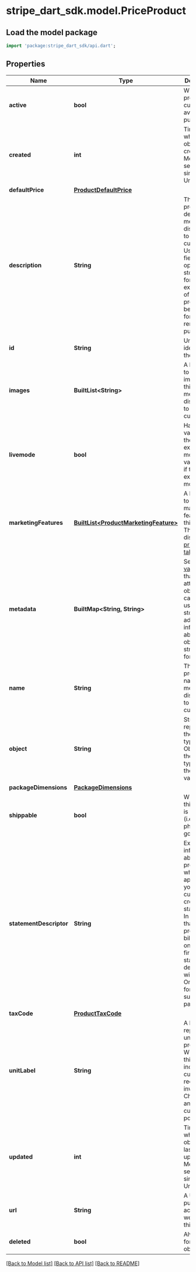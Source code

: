 # stripe_dart_sdk.model.PriceProduct

## Load the model package
```dart
import 'package:stripe_dart_sdk/api.dart';
```

## Properties
Name | Type | Description | Notes
------------ | ------------- | ------------- | -------------
**active** | **bool** | Whether the product is currently available for purchase. | 
**created** | **int** | Time at which the object was created. Measured in seconds since the Unix epoch. | 
**defaultPrice** | [**ProductDefaultPrice**](ProductDefaultPrice.md) |  | [optional] 
**description** | **String** | The product's description, meant to be displayable to the customer. Use this field to optionally store a long form explanation of the product being sold for your own rendering purposes. | [optional] 
**id** | **String** | Unique identifier for the object. | 
**images** | **BuiltList&lt;String&gt;** | A list of up to 8 URLs of images for this product, meant to be displayable to the customer. | 
**livemode** | **bool** | Has the value `true` if the object exists in live mode or the value `false` if the object exists in test mode. | 
**marketingFeatures** | [**BuiltList&lt;ProductMarketingFeature&gt;**](ProductMarketingFeature.md) | A list of up to 15 marketing features for this product. These are displayed in [pricing tables](https://stripe.com/docs/payments/checkout/pricing-table). | 
**metadata** | **BuiltMap&lt;String, String&gt;** | Set of [key-value pairs](https://stripe.com/docs/api/metadata) that you can attach to an object. This can be useful for storing additional information about the object in a structured format. | 
**name** | **String** | The product's name, meant to be displayable to the customer. | 
**object** | **String** | String representing the object's type. Objects of the same type share the same value. | 
**packageDimensions** | [**PackageDimensions**](PackageDimensions.md) |  | [optional] 
**shippable** | **bool** | Whether this product is shipped (i.e., physical goods). | [optional] 
**statementDescriptor** | **String** | Extra information about a product which will appear on your customer's credit card statement. In the case that multiple products are billed at once, the first statement descriptor will be used. Only used for subscription payments. | [optional] 
**taxCode** | [**ProductTaxCode**](ProductTaxCode.md) |  | [optional] 
**unitLabel** | **String** | A label that represents units of this product. When set, this will be included in customers' receipts, invoices, Checkout, and the customer portal. | [optional] 
**updated** | **int** | Time at which the object was last updated. Measured in seconds since the Unix epoch. | 
**url** | **String** | A URL of a publicly-accessible webpage for this product. | [optional] 
**deleted** | **bool** | Always true for a deleted object | 

[[Back to Model list]](../README.md#documentation-for-models) [[Back to API list]](../README.md#documentation-for-api-endpoints) [[Back to README]](../README.md)


